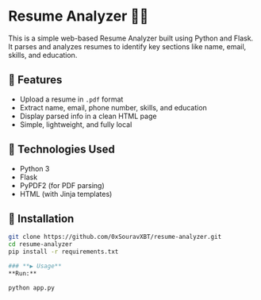 # Resume Analyzer 🧠📄

This is a simple web-based Resume Analyzer built using Python and Flask.  
It parses and analyzes resumes to identify key sections like name, email, skills, and education.

## 🔧 Features

- Upload a resume in `.pdf` format
- Extract name, email, phone number, skills, and education
- Display parsed info in a clean HTML page
- Simple, lightweight, and fully local

## 🚀 Technologies Used

- Python 3
- Flask
- PyPDF2 (for PDF parsing)
- HTML (with Jinja templates)

## 🚀 Installation

```bash
git clone https://github.com/0xSouravXBT/resume-analyzer.git
cd resume-analyzer
pip install -r requirements.txt

### **▶️ Usage**
**Run:**

python app.py


